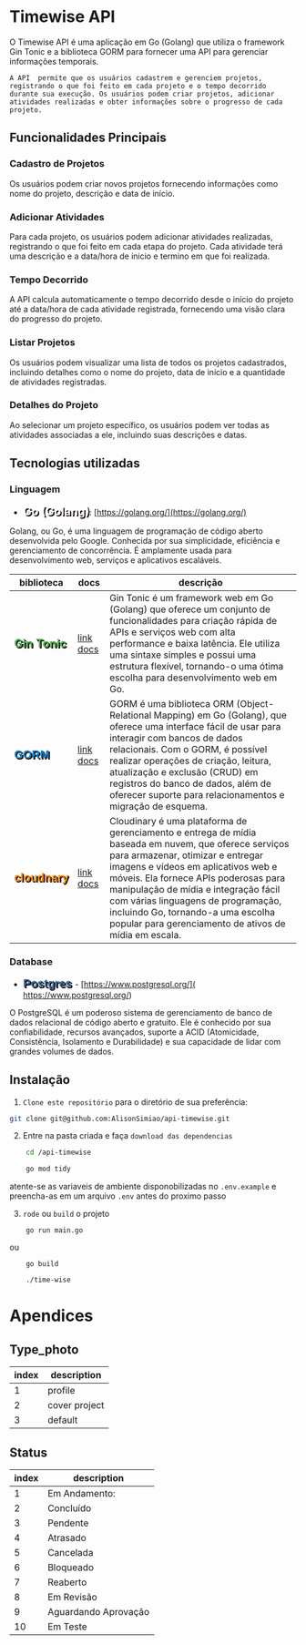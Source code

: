 # Timewise API

O Timewise API é uma aplicação em Go (Golang) que utiliza o framework Gin Tonic e a biblioteca GORM para fornecer uma API para gerenciar informações temporais.

    A API  permite que os usuários cadastrem e gerenciem projetos, registrando o que foi feito em cada projeto e o tempo decorrido durante sua execução. Os usuários podem criar projetos, adicionar atividades realizadas e obter informações sobre o progresso de cada projeto.

## Funcionalidades Principais

### Cadastro de Projetos

Os usuários podem criar novos projetos fornecendo informações como nome do projeto, descrição e data de início.

### Adicionar Atividades

 Para cada projeto, os usuários podem adicionar atividades realizadas, registrando o que foi feito em cada etapa do projeto. Cada atividade terá uma descrição e a data/hora de inicio e termino em que foi realizada.

### Tempo Decorrido

 A API calcula automaticamente o tempo decorrido desde o início do projeto até a data/hora de cada atividade registrada, fornecendo uma visão clara do progresso do projeto.

### Listar Projetos

 Os usuários podem visualizar uma lista de todos os projetos cadastrados, incluindo detalhes como o nome do projeto, data de início e a quantidade de atividades registradas.

### Detalhes do Projeto

Ao selecionar um projeto específico, os usuários podem ver todas as atividades associadas a ele, incluindo suas descrições e datas.

## Tecnologias utilizadas

### Linguagem

- <span style="font-size: 20px; font-weight: bold;  color: #fff;text-shadow: 2px 2px #100;">Go (Golang)</span>: [https://golang.org/](https://golang.org/)


Golang, ou Go, é uma linguagem de programação de código aberto desenvolvida pelo Google. Conhecida por sua simplicidade, eficiência e gerenciamento de concorrência. É amplamente usada para desenvolvimento web, serviços e aplicativos escaláveis.

biblioteca | docs | descrição
--- | --- | ---
<span style="font-size: 20px; font-weight: bold;  color: #4CAF50;text-shadow: 2px 2px #100;">Gin Tonic<span> | [link docs](https://github.com/gin-gonic/gin) | Gin Tonic é um framework web em Go (Golang) que oferece um conjunto de funcionalidades para criação rápida de APIs e serviços web com alta performance e baixa latência. Ele utiliza uma sintaxe simples e possui uma estrutura flexível, tornando-o uma ótima escolha para desenvolvimento web em Go.
<span style="font-size: 20px; font-weight: bold; color: #0e83cd;font-family: sans-serif; text-transform:uppercase; text-shadow: 2px 2px #100;">GORM</span> | [link docs](https://gorm.io/docs/) | GORM é uma biblioteca ORM (Object-Relational Mapping) em Go (Golang), que oferece uma interface fácil de usar para interagir com bancos de dados relacionais. Com o GORM, é possível realizar operações de criação, leitura, atualização e exclusão (CRUD) em registros do banco de dados, além de oferecer suporte para relacionamentos e migração de esquema.
<span style="font-size: 20px; font-weight: bold;  color: #F58300; text-shadow: 2px 2px #100; font-family: sans-serif;"> cloudnary </span> | [link docs](https://cloudinary.com/documentation/go_integration )| Cloudinary é uma plataforma de gerenciamento e entrega de mídia baseada em nuvem, que oferece serviços para armazenar, otimizar e entregar imagens e vídeos em aplicativos web e móveis. Ela fornece APIs poderosas para manipulação de mídia e integração fácil com várias linguagens de programação, incluindo Go, tornando-a uma escolha popular para gerenciamento de ativos de mídia em escala.

### Database

- <span style="font-size: 20px; font-weight: bold;  color: #336791; text-shadow: 2px 2px #100; font-family: sans-serif;"> Postgres </span> - [https://www.postgresql.org/]( https://www.postgresql.org/)

O PostgreSQL é um poderoso sistema de gerenciamento de banco de dados relacional de código aberto e gratuito. Ele é conhecido por sua confiabilidade, recursos avançados, suporte a ACID (Atomicidade, Consistência, Isolamento e Durabilidade) e sua capacidade de lidar com grandes volumes de dados.

## Instalação

1. `Clone este repositório` para o diretório de sua preferência:

```bash
git clone git@github.com:AlisonSimiao/api-timewise.git
```

2. Entre na pasta criada e faça `download das dependencias`

```bash
    cd /api-timewise

    go mod tidy
```

atente-se as variaveis de ambiente disponobilizadas no `.env.example` e preencha-as em um arquivo `.env` antes do proximo passo

3. `rode` ou `build` o projeto

```golang
    go run main.go
```

ou

```golang
    go build

    ./time-wise
```

# Apendices

## Type_photo

index | description
--- | ---
1 | profile
2 | cover project
3 | default

## Status

index | description
--- | ---
1 | Em Andamento:
2 | Concluído
3 | Pendente
4 | Atrasado
5 | Cancelada
6 | Bloqueado
7 | Reaberto
8 | Em Revisão
9 | Aguardando Aprovação
10| Em Teste